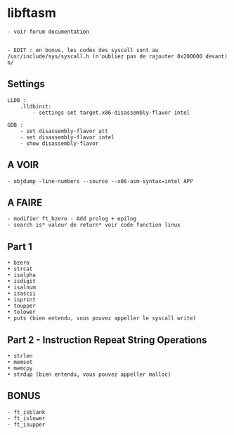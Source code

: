 # libftasm

	- voir forum documentation


	- EDIT : en bonus, les codes des syscall sont au /usr/include/sys/syscall.h (n'oubliez pas de rajouter 0x200000 devant) o/



## Settings
	LLDB :
		.lldbinit:
			- settings set target.x86-disassembly-flavor intel

	GDB :
		- set disassembly-flavor att
		- set disassembly-flavor intel
		- show disassembly-flavor



## A VOIR
	- objdump -line-numbers --source --x86-asm-syntax=intel APP

## A FAIRE
	- modifier ft_bzero - Add prolog + epilog
	- search is* valeur de return* voir code function linux

## Part 1

	• bzero
	• strcat
	• isalpha
	• isdigit
	• isalnum
	• isascii
	• isprint
	• toupper
	• tolower
	• puts (bien entendu, vous pouvez appeller le syscall write)

## Part 2 -  Instruction Repeat String Operations

	• strlen
	• memset
	• memcpy
	• strdup (bien entendu, vous pouvez appeller malloc)


## BONUS
	- ft_isblank
	- ft_islower
	- ft_isupper
